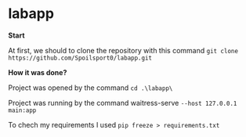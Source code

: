 # labapp

**Start**

At first, we should to clone the repository with this command `git clone https://github.com/Spoilsport0/labapp.git`

**How it was done?**

Project was opened by the command `cd .\labapp\`

Project was running by the command waitress-serve `--host 127.0.0.1 main:app`

To chech my requirements I used `pip freeze > requirements.txt`
